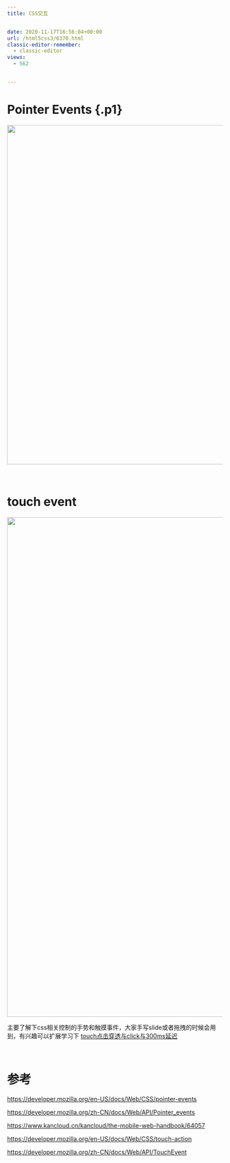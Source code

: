 ```yaml
---
title: CSS交互


date: 2020-11-17T16:56:04+00:00
url: /html5css3/6370.html
classic-editor-remember:
  - classic-editor
views:
  - 562


---
```

# Pointer Events {.p1}

<p id="KnGTLvN">
  <img loading="lazy" width="2402" height="792" class="alignnone size-full wp-image-6371 shadow" src="https://haomou.oss-cn-beijing.aliyuncs.com/upload/2020/11/img_5fb3ff6e1daee.png?x-oss-process=image/quality,q_10/resize,m_lfit,w_200" data-src="https://haomou.oss-cn-beijing.aliyuncs.com/upload/2020/11/img_5fb3ff6e1daee.png?x-oss-process=image/format,webp" alt="" srcset="https://haomou.oss-cn-beijing.aliyuncs.com/upload/2020/11/img_5fb3ff6e1daee.png?x-oss-process=image/format,webp 2402w, https://haomou.oss-cn-beijing.aliyuncs.com/upload/2020/11/img_5fb3ff6e1daee.png?x-oss-process=image/quality,q_50/resize,m_fill,w_300,h_99/format,webp 300w, https://haomou.oss-cn-beijing.aliyuncs.com/upload/2020/11/img_5fb3ff6e1daee.png?x-oss-process=image/quality,q_50/resize,m_fill,w_800,h_264/format,webp 800w, https://haomou.oss-cn-beijing.aliyuncs.com/upload/2020/11/img_5fb3ff6e1daee.png?x-oss-process=image/quality,q_50/resize,m_fill,w_768,h_253/format,webp 768w, https://haomou.oss-cn-beijing.aliyuncs.com/upload/2020/11/img_5fb3ff6e1daee.png?x-oss-process=image/quality,q_50/resize,m_fill,w_1536,h_506/format,webp 1536w, https://haomou.oss-cn-beijing.aliyuncs.com/upload/2020/11/img_5fb3ff6e1daee.png?x-oss-process=image/quality,q_50/resize,m_fill,w_2048,h_675/format,webp 2048w" sizes="(max-width: 2402px) 100vw, 2402px" />
</p>

&nbsp;

# touch event

<p id="nYHeSJH">
  <img loading="lazy" width="2046" height="1166" class="alignnone size-full wp-image-6372 shadow" src="https://haomou.oss-cn-beijing.aliyuncs.com/upload/2020/11/img_5fb40000c7ebe.png?x-oss-process=image/quality,q_10/resize,m_lfit,w_200" data-src="https://haomou.oss-cn-beijing.aliyuncs.com/upload/2020/11/img_5fb40000c7ebe.png?x-oss-process=image/format,webp" alt="" srcset="https://haomou.oss-cn-beijing.aliyuncs.com/upload/2020/11/img_5fb40000c7ebe.png?x-oss-process=image/format,webp 2046w, https://haomou.oss-cn-beijing.aliyuncs.com/upload/2020/11/img_5fb40000c7ebe.png?x-oss-process=image/quality,q_50/resize,m_fill,w_300,h_171/format,webp 300w, https://haomou.oss-cn-beijing.aliyuncs.com/upload/2020/11/img_5fb40000c7ebe.png?x-oss-process=image/quality,q_50/resize,m_fill,w_800,h_456/format,webp 800w, https://haomou.oss-cn-beijing.aliyuncs.com/upload/2020/11/img_5fb40000c7ebe.png?x-oss-process=image/quality,q_50/resize,m_fill,w_768,h_438/format,webp 768w, https://haomou.oss-cn-beijing.aliyuncs.com/upload/2020/11/img_5fb40000c7ebe.png?x-oss-process=image/quality,q_50/resize,m_fill,w_1536,h_875/format,webp 1536w" sizes="(max-width: 2046px) 100vw, 2046px" />
</p>

主要了解下css相关控制的手势和触摸事件，大家手写slide或者拖拽的时候会用到，有兴趣可以扩展学习下 [touch点击穿透与click与300ms延迟][1]

&nbsp;

# 参考

<https://developer.mozilla.org/en-US/docs/Web/CSS/pointer-events>

<https://developer.mozilla.org/zh-CN/docs/Web/API/Pointer_events>

<https://www.kancloud.cn/kancloud/the-mobile-web-handbook/64057>

<https://developer.mozilla.org/en-US/docs/Web/CSS/touch-action>

<https://developer.mozilla.org/zh-CN/docs/Web/API/TouchEvent>

 [1]: https://www.f2e123.com/javascriptnodejs/3098.html